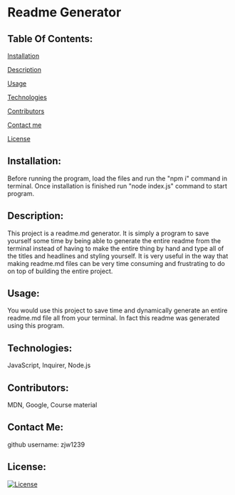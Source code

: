 
# Readme Generator

## Table Of Contents:
[Installation](#installation)

[Description](#description)

[Usage](#usage)

[Technologies](#technologies)

[Contributors](#contributors)

[Contact me](#contact-me)

[License](#license)

## Installation:
Before running the program, load the files and run the "npm i" command in terminal. Once installation is finished run "node index.js" command to start program.

## Description:
This project is a readme.md generator. It is simply a program to save yourself some time by being able to generate the entire readme from the terminal instead of having to make the entire thing by hand and type all of the titles and headlines and styling yourself. It is very useful in the way that making readme.md files can be very time consuming and frustrating to do on top of building the entire project.

## Usage:
You would use this project to save time and dynamically generate an entire readme.md file all from your terminal. In fact this readme was generated using this program.

## Technologies:
JavaScript, Inquirer, Node.js

## Contributors:
MDN, Google, Course material

## Contact Me:
github username: zjw1239

## License:
[![License](https://img.shields.io/badge/License-none}.svg)](https://opensource.org/licenses/none)
        
